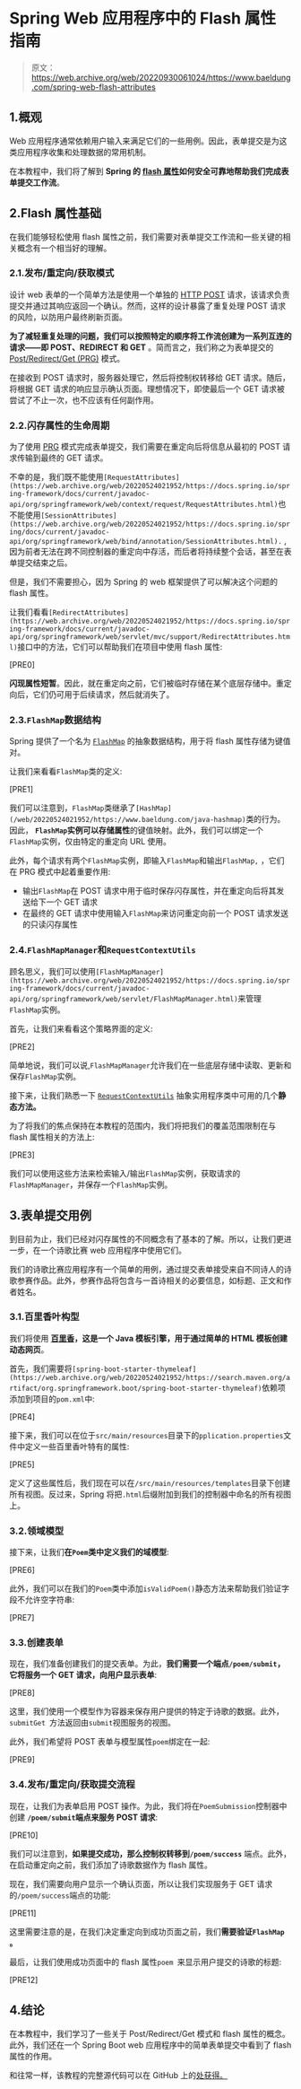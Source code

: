 # Spring Web 应用程序中的 Flash 属性指南

> 原文：<https://web.archive.org/web/20220930061024/https://www.baeldung.com/spring-web-flash-attributes>

## 1.概观

Web 应用程序通常依赖用户输入来满足它们的一些用例。因此，表单提交是为这类应用程序收集和处理数据的常用机制。

在本教程中，我们将了解到 **Spring 的 [flash 属性](https://web.archive.org/web/20220524021952/https://docs.spring.io/spring/docs/current/javadoc-api/org/springframework/web/servlet/mvc/support/RedirectAttributes.html)如何安全可靠地帮助我们完成表单提交工作流**。

## 2.Flash 属性基础

在我们能够轻松使用 flash 属性之前，我们需要对表单提交工作流和一些关键的相关概念有一个相当好的理解。

### 2.1.发布/重定向/获取模式

设计 web 表单的一个简单方法是使用一个单独的 [HTTP POST](https://web.archive.org/web/20220524021952/https://en.wikipedia.org/wiki/POST_(HTTP)) 请求，该请求负责提交并通过其响应返回一个确认。然而，这样的设计暴露了重复处理 POST 请求的风险，以防用户最终刷新页面。

**为了减轻重复处理的问题，我们可以按照特定的顺序将工作流创建为一系列互连的请求——即 POST、REDIRECT 和 GET** 。简而言之，我们称之为表单提交的 [Post/Redirect/Get (PRG)](https://web.archive.org/web/20220524021952/https://en.wikipedia.org/wiki/Post/Redirect/Get) 模式。

在接收到 POST 请求时，服务器处理它，然后将控制权转移给 GET 请求。随后，将根据 GET 请求的响应显示确认页面。理想情况下，即使最后一个 GET 请求被尝试了不止一次，也不应该有任何副作用。

### 2.2.闪存属性的生命周期

为了使用 [PRG](https://web.archive.org/web/20220524021952/https://en.wikipedia.org/wiki/Post/Redirect/Get) 模式完成表单提交，我们需要在重定向后将信息从最初的 POST 请求传输到最终的 GET 请求。

不幸的是，我们既不能使用`[RequestAttributes](https://web.archive.org/web/20220524021952/https://docs.spring.io/spring-framework/docs/current/javadoc-api/org/springframework/web/context/request/RequestAttributes.html)`也不能使用`[SessionAttributes](https://web.archive.org/web/20220524021952/https://docs.spring.io/spring/docs/current/javadoc-api/org/springframework/web/bind/annotation/SessionAttributes.html).` ,因为前者无法在跨不同控制器的重定向中存活，而后者将持续整个会话，甚至在表单提交结束之后。

但是，我们不需要担心，因为 Spring 的 web 框架提供了可以解决这个问题的 flash 属性。

让我们看看`[RedirectAttributes](https://web.archive.org/web/20220524021952/https://docs.spring.io/spring-framework/docs/current/javadoc-api/org/springframework/web/servlet/mvc/support/RedirectAttributes.html)`接口中的方法，它们可以帮助我们在项目中使用 flash 属性:

[PRE0]

**闪现属性短暂**。因此，就在重定向之前，它们被临时存储在某个底层存储中。重定向后，它们仍可用于后续请求，然后就消失了。

### 2.3.`FlashMap`数据结构

Spring 提供了一个名为 [`FlashMap`](https://web.archive.org/web/20220524021952/https://docs.spring.io/spring-framework/docs/current/javadoc-api/org/springframework/web/servlet/FlashMap.html) 的抽象数据结构，用于将 flash 属性存储为键值对。

让我们来看看`FlashMap`类的定义:

[PRE1]

我们可以注意到，`FlashMap`类继承了`[HashMap](/web/20220524021952/https://www.baeldung.com/java-hashmap)`类的行为。因此， **`FlashMap`实例可以存储属性**的键值映射。此外，我们可以绑定一个`FlashMap`实例，仅由特定的重定向 URL 使用。

此外，每个请求有两个`FlashMap`实例，即输入`FlashMap`和输出`FlashMap,` ，它们在 PRG 模式中起着重要作用:

*   输出`FlashMap`在 POST 请求中用于临时保存闪存属性，并在重定向后将其发送给下一个 GET 请求
*   在最终的 GET 请求中使用输入`FlashMap`来访问重定向前一个 POST 请求发送的只读闪存属性

### 2.4.`FlashMapManager`和`RequestContextUtils`

顾名思义，我们可以使用`[FlashMapManager](https://web.archive.org/web/20220524021952/https://docs.spring.io/spring-framework/docs/current/javadoc-api/org/springframework/web/servlet/FlashMapManager.html)`来管理`FlashMap`实例。

首先，让我们来看看这个策略界面的定义:

[PRE2]

简单地说，我们可以说,`FlashMapManager`允许我们在一些底层存储中读取、更新和保存`FlashMap`实例。

接下来，让我们熟悉一下 [`RequestContextUtils`](https://web.archive.org/web/20220524021952/https://docs.spring.io/spring-framework/docs/current/javadoc-api/org/springframework/web/servlet/support/RequestContextUtils.html) 抽象实用程序类中可用的几个**静态方法。**

为了将我们的焦点保持在本教程的范围内，我们将把我们的覆盖范围限制在与 flash 属性相关的方法上:

[PRE3]

我们可以使用这些方法来检索输入/输出`FlashMap`实例，获取请求的`FlashMapManager`，并保存一个`FlashMap`实例。

## 3.表单提交用例

到目前为止，我们已经对闪存属性的不同概念有了基本的了解。所以，让我们更进一步，在一个诗歌比赛 web 应用程序中使用它们。

我们的诗歌比赛应用程序有一个简单的用例，通过提交表单接受来自不同诗人的诗歌参赛作品。此外，参赛作品将包含与一首诗相关的必要信息，如标题、正文和作者姓名。

### 3.1.百里香叶构型

我们将使用 **[百里香](/web/20220524021952/https://www.baeldung.com/thymeleaf-in-spring-mvc)，这是一个 Java 模板引擎，用于通过简单的 HTML 模板创建动态网页**。

首先，我们需要将`[spring-boot-starter-thymeleaf](https://web.archive.org/web/20220524021952/https://search.maven.org/artifact/org.springframework.boot/spring-boot-starter-thymeleaf)`依赖项添加到项目的`pom.xml`中:

[PRE4]

接下来，我们可以在位于`src/main/resources`目录下的`pplication.properties`文件中定义一些百里香叶特有的属性:

[PRE5]

定义了这些属性后，我们现在可以在`/src/main/resources/templates`目录下创建所有视图。反过来，Spring 将把`.html`后缀附加到我们的控制器中命名的所有视图上。

### 3.2.领域模型

接下来，让我们**在`Poem`类中定义我们的域模型**:

[PRE6]

此外，我们可以在我们的`Poem`类中添加`isValidPoem()`静态方法来帮助我们验证字段不允许空字符串:

[PRE7]

### 3.3.创建表单

现在，我们准备创建我们的提交表单。为此，**我们需要一个端点`/poem/submit`，它将服务一个 GET 请求，向用户显示表单**:

[PRE8]

这里，我们使用一个模型作为容器来保存用户提供的特定于诗歌的数据。此外，`submitGet `方法返回由`submit`视图服务的视图。

此外，我们希望将 POST 表单与模型属性`poem`绑定在一起:

[PRE9]

### 3.4.发布/重定向/获取提交流程

现在，让我们为表单启用 POST 操作。为此，我们将在`PoemSubmission`控制器中创建 **`/poem/submit`端点来服务 POST 请求**:

[PRE10]

我们可以注意到，**如果提交成功，那么控制权转移到`/poem/success`** 端点。此外，在启动重定向之前，我们添加了诗歌数据作为 flash 属性。

现在，我们需要向用户显示一个确认页面，所以让我们实现服务于 GET 请求的`/poem/success`端点的功能:

[PRE11]

这里需要注意的是，在我们决定重定向到成功页面之前，我们**需要验证`FlashMap` 。**

最后，让我们使用成功页面中的 flash 属性`poem `来显示用户提交的诗歌的标题:

[PRE12]

## 4.结论

在本教程中，我们学习了一些关于 Post/Redirect/Get 模式和 flash 属性的概念。此外，我们还在一个 Spring Boot web 应用程序中的简单表单提交中看到了 flash 属性的作用。

和往常一样，该教程的完整源代码可以在 GitHub 上的[处获得。](https://web.archive.org/web/20220524021952/https://github.com/eugenp/tutorials/tree/master/spring-web-modules/spring-mvc-basics-3)